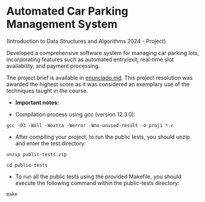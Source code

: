 # Automated Car Parking Management System 
(Introduction to Data Structures and Algorithms 2024 - Project) 

Developed a comprehensive software system for managing car parking lots, incorporating features such as automated entry/exit, real-time slot availability, and payment processing.

The project brief is available in [enunciado.md](enunciado.md).
This project resolution was awarded the highest score as it was considered an exemplary use of the techniques taught in the course.


- **Important notes:**

- Compilation process using gcc (version 12.3.0):
```
gcc -O3 -Wall -Wextra -Werror -Wno-unused-result -o proj1 *.c
```

- After compiling your project, to run the public tests, you should unzip and enter the test directory:
```
unzip public-tests.zip
```
```
cd public-tests
```
- To run all the public tests using the provided Makefile, you should execute the following command within the public-tests directory:
```
make
```
